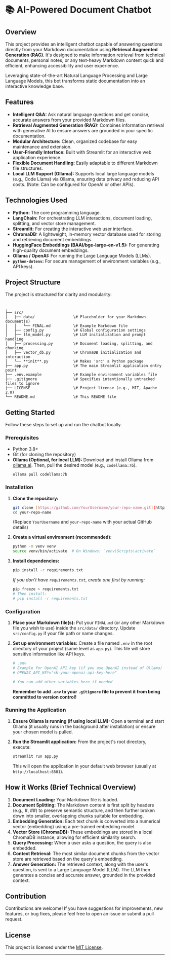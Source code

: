 
# 📚 AI-Powered Document Chatbot

## Overview

This project provides an intelligent chatbot capable of answering questions directly from your Markdown documentation using **Retrieval Augmented Generation (RAG)**. It's designed to make information retrieval from technical documents, personal notes, or any text-heavy Markdown content quick and efficient, enhancing accessibility and user experience.

Leveraging state-of-the-art Natural Language Processing and Large Language Models, this bot transforms static documentation into an interactive knowledge base.

## Features

* **Intelligent Q&A:** Ask natural language questions and get concise, accurate answers from your provided Markdown files.
* **Retrieval Augmented Generation (RAG):** Combines information retrieval with generative AI to ensure answers are grounded in your specific documentation.
* **Modular Architecture:** Clean, organized codebase for easy maintenance and extension.
* **User-Friendly Interface:** Built with Streamlit for an interactive web application experience.
* **Flexible Document Handling:** Easily adaptable to different Markdown file structures.
* **Local LLM Support (Ollama):** Supports local large language models (e.g., Code Llama) via Ollama, ensuring data privacy and reducing API costs. (Note: Can be configured for OpenAI or other APIs).

## Technologies Used

* **Python:** The core programming language.
* **LangChain:** For orchestrating LLM interactions, document loading, splitting, and vector store management.
* **Streamlit:** For creating the interactive web user interface.
* **ChromaDB:** A lightweight, in-memory vector database used for storing and retrieving document embeddings.
* **HuggingFace Embeddings (BAAI/bge-large-en-v1.5):** For generating high-quality document embeddings.
* **Ollama / OpenAI:** For running the Large Language Models (LLMs).
* **`python-dotenv`:** For secure management of environment variables (e.g., API keys).

## Project Structure

The project is structured for clarity and modularity:

```

.
├── src/
│   ├── data/                 \# Placeholder for your Markdown document(s)
│   │   └── FINAL.md          \# Example Markdown file
│   ├── config.py             \# Global configuration settings
│   ├── llm_model.py          \# LLM initialization and prompt handling
│   ├── processing.py         \# Document loading, splitting, and chunking
│   ├── vector_db.py          \# ChromaDB initialization and interaction
│   └── **init**.py           \# Makes 'src' a Python package
├── app.py                    \# The main Streamlit application entry point
├── .env.example              \# Example environment variables file
├── .gitignore                \# Specifies intentionally untracked files to ignore
├── LICENSE                   \# Project license (e.g., MIT, Apache 2.0)
└── README.md                 \# This README file

````

## Getting Started

Follow these steps to set up and run the chatbot locally.

### Prerequisites

* Python 3.8+
* Git (for cloning the repository)
* **Ollama (Optional, for local LLM):** Download and install Ollama from [ollama.ai](https://ollama.ai/). Then, pull the desired model (e.g., `codellama:7b`).
    ```bash
    ollama pull codellama:7b
    ```

### Installation

1.  **Clone the repository:**
    ```bash
    git clone [https://github.com/YourUsername/your-repo-name.git](https://github.com/YourUsername/your-repo-name.git)
    cd your-repo-name
    ```
    (Replace `YourUsername` and `your-repo-name` with your actual GitHub details)

2.  **Create a virtual environment (recommended):**
    ```bash
    python -m venv venv
    source venv/bin/activate  # On Windows: `venv\Scripts\activate`
    ```

3.  **Install dependencies:**
    ```bash
    pip install -r requirements.txt
    ```
    *If you don't have `requirements.txt`, create one first by running:*
    ```bash
    pip freeze > requirements.txt
    # Then install:
    # pip install -r requirements.txt
    ```

### Configuration

1.  **Place your Markdown file(s):**
    Put your `FINAL.md` (or any other Markdown file you wish to use) inside the `src/data/` directory. Update `src/config.py` if your file path or name changes.

2.  **Set up environment variables:**
    Create a file named `.env` in the root directory of your project (same level as `app.py`). This file will store sensitive information like API keys.

    ```bash
    # .env
    # Example for OpenAI API key (if you use OpenAI instead of Ollama)
    # OPENAI_API_KEY="sk-your-openai-api-key-here"

    # You can add other variables here if needed
    ```
    **Remember to add `.env` to your `.gitignore` file to prevent it from being committed to version control!**

### Running the Application

1.  **Ensure Ollama is running (if using local LLM):**
    Open a terminal and start Ollama (it usually runs in the background after installation) or ensure your chosen model is pulled.

2.  **Run the Streamlit application:**
    From the project's root directory, execute:
    ```bash
    streamlit run app.py
    ```

    This will open the application in your default web browser (usually at `http://localhost:8501`).

## How it Works (Brief Technical Overview)

1.  **Document Loading:** Your Markdown file is loaded.
2.  **Document Splitting:** The Markdown content is first split by headers (e.g., #, ##) to preserve semantic structure, and then further broken down into smaller, overlapping chunks suitable for embedding.
3.  **Embedding Generation:** Each text chunk is converted into a numerical vector (embedding) using a pre-trained embedding model.
4.  **Vector Store (ChromaDB):** These embeddings are stored in a local ChromaDB instance, allowing for efficient similarity search.
5.  **Query Processing:** When a user asks a question, the query is also embedded.
6.  **Context Retrieval:** The most similar document chunks from the vector store are retrieved based on the query's embedding.
7.  **Answer Generation:** The retrieved context, along with the user's question, is sent to a Large Language Model (LLM). The LLM then generates a concise and accurate answer, grounded in the provided context.

## Contribution

Contributions are welcome! If you have suggestions for improvements, new features, or bug fixes, please feel free to open an issue or submit a pull request.

## License

This project is licensed under the [MIT License](LICENSE).

---

